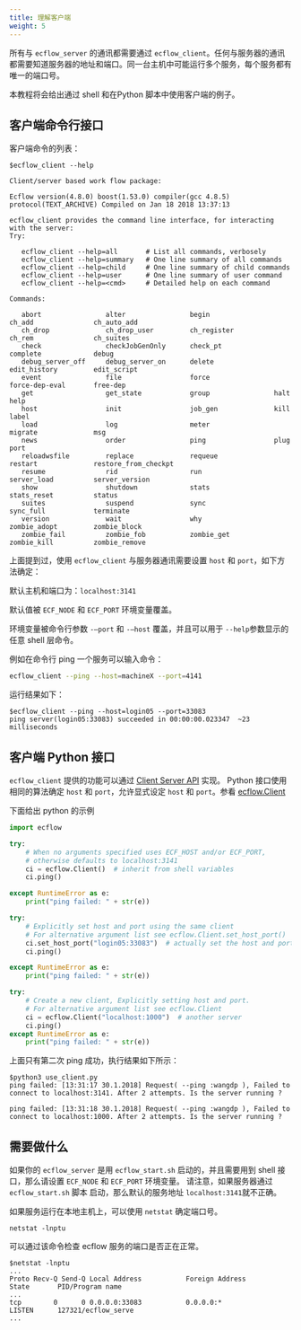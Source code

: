 ```yaml
---
title: 理解客户端
weight: 5
---
```


所有与 `ecflow_server` 的通讯都需要通过 `ecflow_client`。任何与服务器的通讯都需要知道服务器的地址和端口。同一台主机中可能运行多个服务，每个服务都有唯一的端口号。

本教程将会给出通过 shell 和在Python 脚本中使用客户端的例子。

## 客户端命令行接口

客户端命令的列表：

```
$ecflow_client --help

Client/server based work flow package:

Ecflow version(4.8.0) boost(1.53.0) compiler(gcc 4.8.5) protocol(TEXT_ARCHIVE) Compiled on Jan 18 2018 13:37:13

ecflow_client provides the command line interface, for interacting with the server:
Try:

   ecflow_client --help=all       # List all commands, verbosely
   ecflow_client --help=summary   # One line summary of all commands
   ecflow_client --help=child     # One line summary of child commands
   ecflow_client --help=user      # One line summary of user command
   ecflow_client --help=<cmd>     # Detailed help on each command

Commands:

   abort                alter                begin                ch_add               ch_auto_add
   ch_drop              ch_drop_user         ch_register          ch_rem               ch_suites
   check                checkJobGenOnly      check_pt             complete             debug
   debug_server_off     debug_server_on      delete               edit_history         edit_script
   event                file                 force                force-dep-eval       free-dep
   get                  get_state            group                halt                 help
   host                 init                 job_gen              kill                 label
   load                 log                  meter                migrate              msg
   news                 order                ping                 plug                 port
   reloadwsfile         replace              requeue              restart              restore_from_checkpt
   resume               rid                  run                  server_load          server_version
   show                 shutdown             stats                stats_reset          status
   suites               suspend              sync                 sync_full            terminate
   version              wait                 why                  zombie_adopt         zombie_block
   zombie_fail          zombie_fob           zombie_get           zombie_kill          zombie_remove
```

上面提到过，使用 `ecflow_client` 与服务器通讯需要设置 `host` 和 `port`，如下方法确定：

默认主机和端口为：`localhost:3141`

默认值被 `ECF_NODE` 和 `ECF_PORT` 环境变量覆盖。

环境变量被命令行参数 `-–port` 和 `-–host` 覆盖，并且可以用于 `--help`参数显示的任意 shell 层命令。

例如在命令行 ping 一个服务可以输入命令：

```bash
ecflow_client --ping --host=machineX --port=4141
```

运行结果如下：

```
$ecflow_client --ping --host=login05 --port=33083
ping server(login05:33083) succeeded in 00:00:00.023347  ~23 milliseconds
```

## 客户端 Python 接口

`ecflow_client` 提供的功能可以通过 [Client Server API](https://software.ecmwf.int/wiki/display/ECFLOW/ecFlow+Python+Api#client-server-python-api) 实现。
Python 接口使用相同的算法确定 `host` 和 `port`，允许显式设定 `host` 和 `port`。参看 [ecflow.Client](https://software.ecmwf.int/wiki/display/ECFLOW/ecFlow+Python+Api#ecflow.Client)

下面给出 python 的示例

```py
import ecflow

try:
    # When no arguments specified uses ECF_HOST and/or ECF_PORT,
    # otherwise defaults to localhost:3141
    ci = ecflow.Client()  # inherit from shell variables
    ci.ping()

except RuntimeError as e:
    print("ping failed: " + str(e))

try:
    # Explicitly set host and port using the same client
    # For alternative argument list see ecflow.Client.set_host_port()
    ci.set_host_port("login05:33083")  # actually set the host and port (change to your host and port)
    ci.ping()

except RuntimeError as e:
    print("ping failed: " + str(e))

try:
    # Create a new client, Explicitly setting host and port.
    # For alternative argument list see ecflow.Client
    ci = ecflow.Client("localhost:1000")  # another server
    ci.ping()
except RuntimeError as e:
    print("ping failed: " + str(e))
```

上面只有第二次 ping 成功，执行结果如下所示：

```
$python3 use_client.py
ping failed: [13:31:17 30.1.2018] Request( --ping :wangdp ), Failed to connect to localhost:3141. After 2 attempts. Is the server running ?

ping failed: [13:31:18 30.1.2018] Request( --ping :wangdp ), Failed to connect to localhost:1000. After 2 attempts. Is the server running ?
```

## 需要做什么

如果你的 `ecflow_server` 是用 `ecflow_start.sh` 启动的，并且需要用到 shell 接口，那么请设置 `ECF_NODE` 和 `ECF_PORT` 环境变量。
请注意，如果服务器通过 `ecflow_start.sh` 脚本 启动，那么默认的服务地址 `localhost:3141`就不正确。

如果服务运行在本地主机上，可以使用 `netstat` 确定端口号。

```
netstat -lnptu
```

可以通过该命令检查 ecflow 服务的端口是否正在正常。

```text
$netstat -lnptu
...
Proto Recv-Q Send-Q Local Address           Foreign Address         State       PID/Program name
...
tcp        0      0 0.0.0.0:33083           0.0.0.0:*               LISTEN      127321/ecflow_serve
...
```
